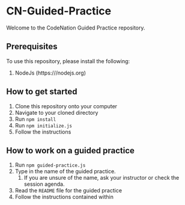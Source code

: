 # CN-Guided-Practice

Welcome to the CodeNation Guided Practice repository.

## Prerequisites

To use this repository, please install the following:

1. NodeJs (https:///nodejs.org)

## How to get started

1. Clone this repository onto your computer
2. Navigate to your cloned directory
3. Run `npm install`
4. Run `npm initialize.js`
5. Follow the instructions

## How to work on a guided practice

1. Run `npm guided-practice.js`
2. Type in the name of the guided practice.
   1. If you are unsure of the name, ask your instructor or check the session agenda.
3. Read the `README` file for the guided practice
4. Follow the instructions contained within
